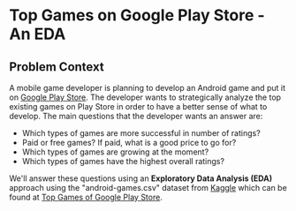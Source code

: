 # Top Games on Google Play Store - An EDA


## Problem Context
A mobile game developer is planning to develop an Android game and put it on [Google Play Store](https://play.google.com/store/apps). The developer wants to strategically analyze the top existing games on Play Store in order to have a better sense of what to develop. The main questions that the developer wants an answer are:

- Which types of games are more successful in number of ratings?
- Paid or free games? If paid, what is a good price to go for?
- Which types of games are growing at the moment?
- Which types of games have the highest overall ratings?

We'll answer these questions using an **Exploratory Data Analysis (EDA)** approach using the "android-games.csv" dataset from [Kaggle](https://www.kaggle.com/) which can be found at [Top Games of Google Play Store](https://www.kaggle.com/dhruvildave/top-play-store-games).

